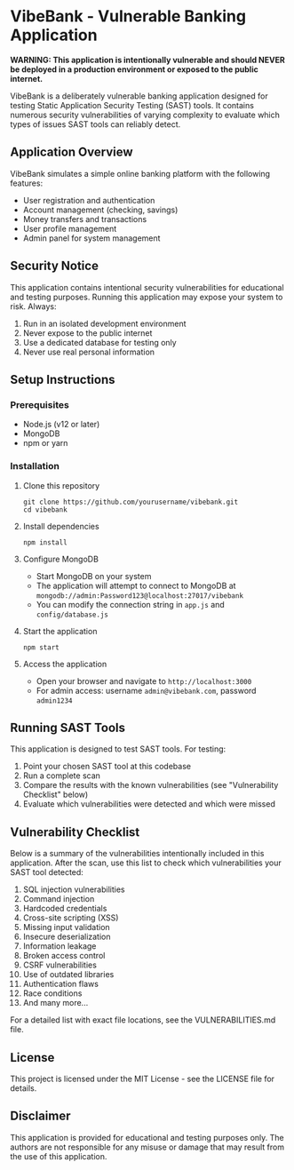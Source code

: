 # VibeBank - Vulnerable Banking Application

**WARNING: This application is intentionally vulnerable and should NEVER be deployed in a production environment or exposed to the public internet.**

VibeBank is a deliberately vulnerable banking application designed for testing Static Application Security Testing (SAST) tools. It contains numerous security vulnerabilities of varying complexity to evaluate which types of issues SAST tools can reliably detect.

## Application Overview

VibeBank simulates a simple online banking platform with the following features:

- User registration and authentication
- Account management (checking, savings)
- Money transfers and transactions
- User profile management
- Admin panel for system management

## Security Notice

This application contains intentional security vulnerabilities for educational and testing purposes. Running this application may expose your system to risk. Always:

1. Run in an isolated development environment
2. Never expose to the public internet
3. Use a dedicated database for testing only
4. Never use real personal information

## Setup Instructions

### Prerequisites

- Node.js (v12 or later)
- MongoDB
- npm or yarn

### Installation

1. Clone this repository
   ```
   git clone https://github.com/yourusername/vibebank.git
   cd vibebank
   ```

2. Install dependencies
   ```
   npm install
   ```

3. Configure MongoDB
   - Start MongoDB on your system
   - The application will attempt to connect to MongoDB at `mongodb://admin:Password123@localhost:27017/vibebank`
   - You can modify the connection string in `app.js` and `config/database.js`

4. Start the application
   ```
   npm start
   ```

5. Access the application
   - Open your browser and navigate to `http://localhost:3000`
   - For admin access: username `admin@vibebank.com`, password `admin1234`

## Running SAST Tools

This application is designed to test SAST tools. For testing:

1. Point your chosen SAST tool at this codebase
2. Run a complete scan
3. Compare the results with the known vulnerabilities (see "Vulnerability Checklist" below)
4. Evaluate which vulnerabilities were detected and which were missed

## Vulnerability Checklist

Below is a summary of the vulnerabilities intentionally included in this application. After the scan, use this list to check which vulnerabilities your SAST tool detected:

1. SQL injection vulnerabilities
2. Command injection
3. Hardcoded credentials
4. Cross-site scripting (XSS)
5. Missing input validation
6. Insecure deserialization
7. Information leakage
8. Broken access control
9. CSRF vulnerabilities
10. Use of outdated libraries
11. Authentication flaws
12. Race conditions
13. And many more...

For a detailed list with exact file locations, see the VULNERABILITIES.md file.

## License

This project is licensed under the MIT License - see the LICENSE file for details.

## Disclaimer

This application is provided for educational and testing purposes only. The authors are not responsible for any misuse or damage that may result from the use of this application. 